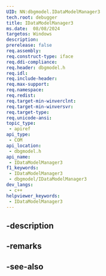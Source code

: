```yaml
---
UID: NN:dbgmodel.IDataModelManager3
tech.root: debugger
title: IDataModelManager3
ms.date:  08/08/2024
targetos: Windows
description: 
prerelease: false
req.assembly: 
req.construct-type: iface
req.ddi-compliance: 
req.header: dbgmodel.h
req.idl: 
req.include-header: 
req.max-support: 
req.namespace: 
req.redist: 
req.target-min-winverclnt: 
req.target-min-winversvr: 
req.target-type: 
req.unicode-ansi: 
topic_type:
 - apiref
api_type:
 - COM
api_location:
 - dbgmodel.h
api_name:
 - IDataModelManager3
f1_keywords:
 - IDataModelManager3
 - dbgmodel/IDataModelManager3
dev_langs:
 - c++
helpviewer_keywords:
 - IDataModelManager3
---
```


## -description

## -remarks

## -see-also

